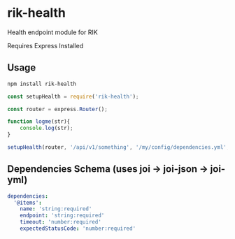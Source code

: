 # rik-health
Health endpoint module for RIK

Requires Express Installed

## Usage

```bash
npm install rik-health
```

```js
const setupHealth = require('rik-health');

const router = express.Router();

function logme(str){
    console.log(str);
}

setupHealth(router, '/api/v1/something', '/my/config/dependencies.yml', logme);
```

## Dependencies Schema (uses joi -> joi-json -> joi-yml)

```yml
dependencies:
  '@items':
    name: 'string:required'
    endpoint: 'string:required'
    timeout: 'number:required'
    expectedStatusCode: 'number:required'
```